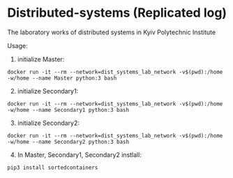 # Distributed-systems (Replicated log)
The laboratory works of distributed systems in Kyiv Polytechnic Institute

Usage:
1. initialize Master:
```
docker run -it --rm --network=dist_systems_lab_network -v$(pwd):/home -w/home --name Master python:3 bash
```
2. initialize Secondary1:
```
docker run -it --rm --network=dist_systems_lab_network -v$(pwd):/home -w/home --name Secondary1 python:3 bash
```
3. initialize Secondary2:
```
docker run -it --rm --network=dist_systems_lab_network -v$(pwd):/home -w/home --name Secondary2 python:3 bash
```
4. In Master, Secondary1, Secondary2 instlall:
```
pip3 install sortedcontainers
```



